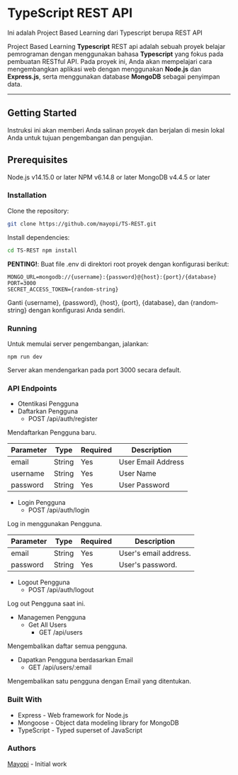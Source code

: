 # TypeScript REST API

Ini adalah Project Based Learning dari Typescript berupa REST API

Project Based Learning **Typescript** REST api adalah sebuah proyek belajar pemrograman dengan menggunakan bahasa **Typescript** yang fokus pada pembuatan RESTful API. Pada proyek ini, Anda akan mempelajari cara mengembangkan aplikasi web dengan menggunakan **Node.js** dan **Express.js**, serta menggunakan database **MongoDB** sebagai penyimpan data.

---

## Getting Started

Instruksi ini akan memberi Anda salinan proyek dan berjalan di mesin lokal Anda untuk tujuan pengembangan dan pengujian.

## Prerequisites

Node.js v14.15.0 or later
NPM v6.14.8 or later
MongoDB v4.4.5 or later

### Installation

Clone the repository:

```bash
git clone https://github.com/mayopi/TS-REST.git
```

Install dependencies:

```bash
cd TS-REST npm install
```

**PENTING!**: Buat file .env di direktori root proyek dengan konfigurasi berikut:

```env
MONGO_URL=mongodb://{username}:{password}@{host}:{port}/{database}
PORT=3000
SECRET_ACCESS_TOKEN={random-string}
```

Ganti {username}, {password}, ​​{host}, {port}, {database}, dan {random-string} dengan konfigurasi Anda sendiri.

### Running

Untuk memulai server pengembangan, jalankan:

`npm run dev`

Server akan mendengarkan pada port 3000 secara default.

### API Endpoints

- Otentikasi Pengguna
- Daftarkan Pengguna
  - POST /api/auth/register

Mendaftarkan Pengguna baru.

| Parameter | Type   | Required | Description        |
| --------- | ------ | -------- | ------------------ |
| email     | String | Yes      | User Email Address |
| username  | String | Yes      | User Name          |
| password  | String | Yes      | User Password      |

- Login Pengguna
  - POST /api/auth/login

Log in menggunakan Pengguna.

| Parameter | Type   | Required | Description           |
| --------- | ------ | -------- | --------------------- |
| email     | String | Yes      | User's email address. |
| password  | String | Yes      | User's password.      |

- Logout Pengguna
  - POST /api/auth/logout

Log out Pengguna saat ini.

- Managemen Pengguna
  - Get All Users
    - GET /api/users

Mengembalikan daftar semua pengguna.

- Dapatkan Pengguna berdasarkan Email
  - GET /api/users/:email

Mengembalikan satu pengguna dengan Email yang ditentukan.

### Built With

- Express - Web framework for Node.js
- Mongoose - Object data modeling library for MongoDB
- TypeScript - Typed superset of JavaScript

### Authors

[Mayopi](https://github.com/mayopi) - Initial work
